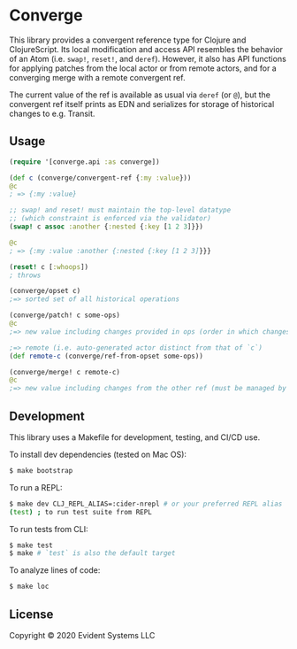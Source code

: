 # Converge

This library provides a convergent reference type for Clojure and
ClojureScript.  Its local modification and access API resembles the
behavior of an Atom (i.e. `swap!`, `reset!`, and `deref`).  However,
it also has API functions for applying patches from the local actor or
from remote actors, and for a converging merge with a remote
convergent ref.

The current value of the ref is available as usual via `deref` (or
`@`), but the convergent ref itself prints as EDN and serializes for
storage of historical changes to e.g. Transit.

## Usage

``` clj
(require '[converge.api :as converge])

(def c (converge/convergent-ref {:my :value}))
@c
; => {:my :value}

;; swap! and reset! must maintain the top-level datatype
;; (which constraint is enforced via the validator)
(swap! c assoc :another {:nested {:key [1 2 3]}})

@c
; => {:my :value :another {:nested {:key [1 2 3]}}}

(reset! c [:whoops])
; throws

(converge/opset c)
;=> sorted set of all historical operations

(converge/patch! c some-ops)
@c
;=> new value including changes provided in ops (order in which changes applied doesn't matter)

;=> remote (i.e. auto-generated actor distinct from that of `c`)
(def remote-c (converge/ref-from-opset some-ops))

(converge/merge! c remote-c)
@c
;=> new value including changes from the other ref (must be managed by a different actor)
```

## Development

This library uses a Makefile for development, testing, and CI/CD use.

To install dev dependencies (tested on Mac OS):

``` bash
$ make bootstrap
```

To run a REPL:

``` bash
$ make dev CLJ_REPL_ALIAS=:cider-nrepl # or your preferred REPL alias
(test) ; to run test suite from REPL
```

To run tests from CLI:

``` bash
$ make test
$ make # `test` is also the default target
```

To analyze lines of code:

``` bash
$ make loc
```

## License

Copyright © 2020 Evident Systems LLC
